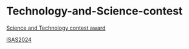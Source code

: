 # Technology-and-Science-contest
[Science and Technology contest award](https://nghiemngh.github.io/Technology-and-Science-contest/khoa%20hoc%20ky%20thuat.jpg)

[ ISAS2024](https://github.com/NghiemNgh/Technology-and-Science-contest/blob/main/ISAS2024.jpg)
